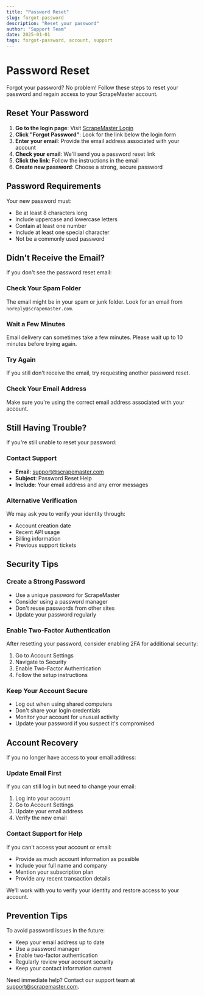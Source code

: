 ```yaml
---
title: "Password Reset"
slug: forgot-password
description: "Reset your password"
author: "Support Team"
date: 2025-01-01
tags: forgot-password, account, support
---
```


# Password Reset

Forgot your password? No problem! Follow these steps to reset your password and regain access to your ScrapeMaster account.

## Reset Your Password

1. **Go to the login page**: Visit [ScrapeMaster Login](/login)
2. **Click "Forgot Password"**: Look for the link below the login form
3. **Enter your email**: Provide the email address associated with your account
4. **Check your email**: We'll send you a password reset link
5. **Click the link**: Follow the instructions in the email
6. **Create new password**: Choose a strong, secure password

## Password Requirements

Your new password must:
- Be at least 8 characters long
- Include uppercase and lowercase letters
- Contain at least one number
- Include at least one special character
- Not be a commonly used password

## Didn't Receive the Email?

If you don't see the password reset email:

### Check Your Spam Folder
The email might be in your spam or junk folder. Look for an email from `noreply@scrapemaster.com`.

### Wait a Few Minutes
Email delivery can sometimes take a few minutes. Please wait up to 10 minutes before trying again.

### Try Again
If you still don't receive the email, try requesting another password reset.

### Check Your Email Address
Make sure you're using the correct email address associated with your account.

## Still Having Trouble?

If you're still unable to reset your password:

### Contact Support
- **Email**: support@scrapemaster.com
- **Subject**: Password Reset Help
- **Include**: Your email address and any error messages

### Alternative Verification
We may ask you to verify your identity through:
- Account creation date
- Recent API usage
- Billing information
- Previous support tickets

## Security Tips

### Create a Strong Password
- Use a unique password for ScrapeMaster
- Consider using a password manager
- Don't reuse passwords from other sites
- Update your password regularly

### Enable Two-Factor Authentication
After resetting your password, consider enabling 2FA for additional security:
1. Go to Account Settings
2. Navigate to Security
3. Enable Two-Factor Authentication
4. Follow the setup instructions

### Keep Your Account Secure
- Log out when using shared computers
- Don't share your login credentials
- Monitor your account for unusual activity
- Update your password if you suspect it's compromised

## Account Recovery

If you no longer have access to your email address:

### Update Email First
If you can still log in but need to change your email:
1. Log into your account
2. Go to Account Settings
3. Update your email address
4. Verify the new email

### Contact Support for Help
If you can't access your account or email:
- Provide as much account information as possible
- Include your full name and company
- Mention your subscription plan
- Provide any recent transaction details

We'll work with you to verify your identity and restore access to your account.

## Prevention Tips

To avoid password issues in the future:
- Keep your email address up to date
- Use a password manager
- Enable two-factor authentication
- Regularly review your account security
- Keep your contact information current

Need immediate help? Contact our support team at support@scrapemaster.com.